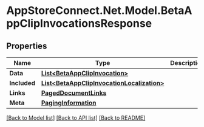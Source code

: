 # AppStoreConnect.Net.Model.BetaAppClipInvocationsResponse

## Properties

Name | Type | Description | Notes
------------ | ------------- | ------------- | -------------
**Data** | [**List&lt;BetaAppClipInvocation&gt;**](BetaAppClipInvocation.md) |  | 
**Included** | [**List&lt;BetaAppClipInvocationLocalization&gt;**](BetaAppClipInvocationLocalization.md) |  | [optional] 
**Links** | [**PagedDocumentLinks**](PagedDocumentLinks.md) |  | 
**Meta** | [**PagingInformation**](PagingInformation.md) |  | [optional] 

[[Back to Model list]](../README.md#documentation-for-models) [[Back to API list]](../README.md#documentation-for-api-endpoints) [[Back to README]](../README.md)

